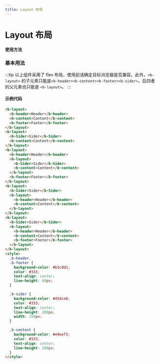 ```yaml
---
title: Layout 布局
---
```


# Layout 布局

**使用方法**

### 基本用法

<ClientOnly>
<layout-demos></layout-demos>
</ClientOnly>

:::tip
以上组件采用了 flex 布局，使用前请确定目标浏览器是否兼容。此外，`<b-layout>` 的子元素只能是`<b-header><b-content><b-footer><b-sider>`，后四者的父元素也只能是 `<b-layout>`。
:::

#### 示例代码

```html
<b-layout>
  <b-header>Header</b-header>
  <b-content>Content</b-content>
  <b-footer>Footer</b-footer>
</b-layout>
<b-layout>
  <b-Sider>Sider</b-Sider>
  <b-content>Content</b-content>
</b-layout>
<b-layout>
  <b-header>Header</b-header>
  <b-layout>
    <b-Sider>Sider</b-Sider>
    <b-content>Content</b-content>
  </b-layout>
  <b-footer>Footer</b-footer>
</b-layout>
<b-layout>
  <b-Sider>Sider</b-Sider>
  <b-layout>
    <b-header>Header</b-header>
    <b-content>Content</b-content>
  </b-layout>
</b-layout>
<b-layout>
  <b-Sider>Sider</b-Sider>
  <b-layout>
    <b-header>Header</b-header>
    <b-content>Content</b-content>
    <b-footer>Footer</b-footer>
  </b-layout>
</b-layout>
<style>
  .b-header,
  .b-footer {
    background-color: #b3c0d1;
    color: #333;
    text-align: center;
    line-height: 60px;
  }

  .b-sider {
    background-color: #d3dce6;
    color: #333;
    text-align: center;
    line-height: 200px;
    width: 150px;
  }

  .b-content {
    background-color: #e9eef3;
    color: #333;
    text-align: center;
    line-height: 200px;
  }
</style>
```
